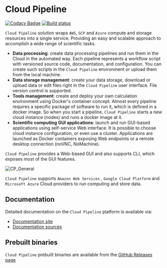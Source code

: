# Cloud Pipeline

[![Codacy Badge](https://api.codacy.com/project/badge/Grade/2d8f9c0c32814e6ca6669226c565c6e0)](https://app.codacy.com/app/sidoruka/cloud-pipeline?utm_source=github.com&utm_medium=referral&utm_content=epam/cloud-pipeline&utm_campaign=Badge_Grade_Dashboard)
[![Build status](https://ci.appveyor.com/api/projects/status/m381mqegmsmd28d8/branch/develop?svg=true)](https://ci.appveyor.com/project/sidoruka/cloud-pipeline/branch/develop)

`Cloud Pipeline` solution wraps `AWS`, `GCP` and `Azure` compute and storage resources into a single service. Providing an easy and scalable approach to accomplish a wide range of scientific tasks.

- **Data processing**: create data processing pipelines and run them in the Cloud in the automated way. Each pipeline represents a workflow script with versioned source code, documentation, and configuration. You can create such scripts in the `Cloud Pipeline` environment or upload them from the local machine.
- **Data storage management**: create your data storage, download or upload data or edit files right in the `Cloud Pipeline` user interface. File version control is supported.
- **Tools management**: create and deploy your own calculation environment using Docker's container concept. Almost every pipeline requires a specific package of software to run it, which is defined in a docker image. So when you start a pipeline, `Cloud Pipeline` starts a new cloud instance (nodes) and runs a docker image at it.
- **Scientific computing GUI applications**: launch and run GUI-based applications using self-service Web interface. It is possible to choose cloud instance configuration, or even use a cluster. Applications are launched as Docker containers exposing Web endpoints or a remote desktop connection (noVNC, NoMachine).

`Cloud Pipeline` provides a Web-based GUI and also supports CLI, which exposes most of the GUI features.

![CP_General](docs/md/attachments/cloud-pipeline-gui.png)

`Cloud Pipeline` supports `Amazon Web Services` , `Google Cloud Platform` and `Microsoft Azure` Cloud providers to run computing and store data.

## Documentation

Detailed documentation on the `Cloud Pipeline` platform is available via:
* [Documentation site](https://epam.github.io/cloud-pipeline/)
* [Documentation sources](docs/README.md)

## Prebuilt binaries

`Cloud Pipeline` prebuilt binaries are available from the [GitHub Releases page](https://github.com/epam/cloud-pipeline/releases)
